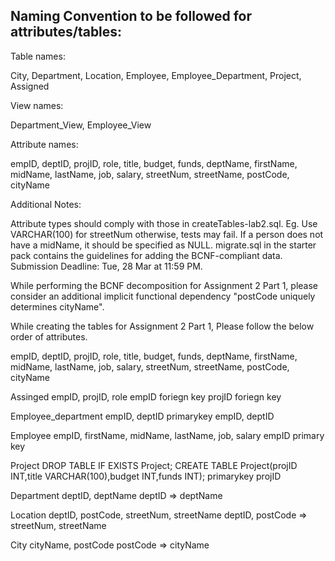 ## Naming Convention to be followed for attributes/tables:

Table names:

City, Department, Location, Employee, Employee_Department, Project, Assigned

View names:

Department_View, Employee_View

Attribute names:

empID, deptID, projID, role, title, budget, funds, deptName, firstName, midName, lastName, job, salary, streetNum, streetName, postCode, cityName

Additional Notes:

Attribute types should comply with those in createTables-lab2.sql.  Eg. Use VARCHAR(100) for streetNum otherwise, tests may fail.
If a person does not have a midName, it should be specified as NULL.
migrate.sql in the starter pack contains the guidelines for adding the BCNF-compliant data.
Submission Deadline: Tue, 28 Mar at 11:59 PM.

While performing the BCNF decomposition for Assignment 2 Part 1, please consider an additional implicit functional dependency "postCode uniquely determines cityName". 


While creating the tables for Assignment 2 Part 1, Please follow the below order of attributes.

empID, deptID, projID, role, title, budget, funds, deptName, firstName, midName, lastName, job, salary, streetNum, streetName, postCode, cityName

Assinged
empID, projID, role
empID foriegn key
projID foriegn key

Employee_department
empID, deptID
primarykey empID, deptID

Employee
empID, firstName, midName, lastName, job, salary
empID primary key


Project
DROP TABLE IF EXISTS Project;
CREATE TABLE Project(projID INT,title VARCHAR(100),budget INT,funds INT);
primarykey projID

Department
deptID, deptName
deptID => deptName

Location
deptID, postCode, streetNum, streetName
deptID, postCode => streetNum, streetName

City
cityName, postCode
postCode => cityName